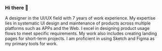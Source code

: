 ### Hi there 👋
A designer in the UI/UX field with 7 years of work experience. My expertise lies in systematic UI design and maintenance of products across multiple platforms such as APPs and the Web. I excel in designing product usage flows to meet specific requirements. My work also includes creating landing pages for short-term projects. I am proficient in using Sketch and Figma as my primary tools for work.
<!--
**KusoHuang/KusoHuang** is a ✨ _special_ ✨ repository because its `README.md` (this file) appears on your GitHub profile.

Here are some ideas to get you started:

- 🔭 I’m currently working on ...
- 🌱 I’m currently learning ...
- 👯 I’m looking to collaborate on ...
- 🤔 I’m looking for help with ...
- 💬 Ask me about ...
- 📫 How to reach me: ...
- 😄 Pronouns: ...
- ⚡ Fun fact: ...
-->
